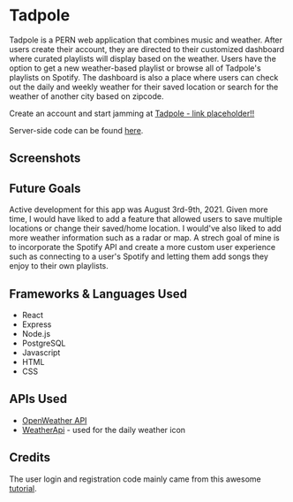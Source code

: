 # Tadpole

Tadpole is a PERN web application that combines music and weather. After users create their account, they are directed to their customized dashboard where curated playlists will display based on the weather. Users have the option to get a new weather-based playlist or browse all of Tadpole's playlists on Spotify. The dashboard is also a place where users can check out the daily and weekly weather for their saved location or search for the weather of another city based on zipcode.

Create an account and start jamming at [Tadpole - link placeholder!!]()

Server-side code can be found [here](https://github.com/sarahdepalo/tadpole_backend).

## Screenshots

## Future Goals
Active development for this app was August 3rd-9th, 2021. Given more time, I would have liked to add a feature that allowed users to save multiple locations or change their saved/home location. I would've also liked to add more weather information such as a radar or map. A strech goal of mine is to incorporate the Spotify API and create a more custom user experience such as connecting to a user's Spotify and letting them add songs they enjoy to their own playlists.  

## Frameworks & Languages Used 
* React
* Express
* Node.js
* PostgreSQL
* Javascript
* HTML
* CSS

## APIs Used
* [OpenWeather API ](https://openweathermap.org/api)
* [WeatherApi](https://www.weatherapi.com/) - used for the daily weather icon

## Credits

The user login and registration code mainly came from this awesome [tutorial](https://www.youtube.com/watch?v=7UQBMb8ZpuE&t=1s).

